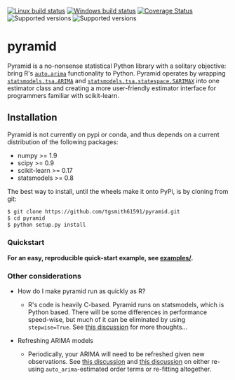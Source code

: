 [![Linux build status](https://travis-ci.org/tgsmith61591/pyramid.svg?branch=master)](https://travis-ci.org/tgsmith61591/pyramid)
[![Windows build status](https://ci.appveyor.com/api/projects/status/592vawuu69kd6d21?svg=true)](https://ci.appveyor.com/project/tgsmith61591/pyramid)
[![Coverage Status](https://coveralls.io/repos/github/tgsmith61591/pyramid/badge.svg?branch=master)](https://coveralls.io/github/tgsmith61591/pyramid?branch=master)
![Supported versions](https://img.shields.io/badge/python-2.7-blue.svg)
![Supported versions](https://img.shields.io/badge/python-3.5-blue.svg)

# pyramid
Pyramid is a no-nonsense statistical Python library with a solitary objective: bring R's
[`auto.arima`](https://www.rdocumentation.org/packages/forecast/versions/7.3/topics/auto.arima)
functionality to Python. Pyramid operates by wrapping
[`statsmodels.tsa.ARIMA`](https://github.com/statsmodels/statsmodels/blob/master/statsmodels/tsa/arima_model.py) and
[`statsmodels.tsa.statespace.SARIMAX`](https://github.com/statsmodels/statsmodels/blob/master/statsmodels/tsa/statespace/sarimax.py)
into one estimator class and creating a more user-friendly estimator interface for programmers familiar with scikit-learn.


## Installation

Pyramid is not currently on pypi or conda, and thus depends on a current distribution of the following packages:

  - numpy >= 1.9
  - scipy >= 0.9
  - scikit-learn >= 0.17
  - statsmodels >= 0.8

The best way to install, until the wheels make it onto PyPi, is by cloning from git:

```bash
$ git clone https://github.com/tgsmith61591/pyramid.git
$ cd pyramid
$ python setup.py install
```


### Quickstart

__For an easy, reproducible quick-start example, see [examples/](examples/quick_start_example.ipynb).__


### Other considerations

- How do I make pyramid run as quickly as R?
  - R's code is heavily C-based. Pyramid runs on statsmodels, which is Python based. There will be some differences in performance
    speed-wise, but much of it can be eliminated by using `stepwise=True`. See [this discussion](https://stackoverflow.com/questions/40871602/sarimax-model-fitting-too-slow-in-statsmodels)
    for more thoughts...

- Refreshing ARIMA models
  - Periodically, your ARIMA will need to be refreshed given new observations. See [this discussion](https://stats.stackexchange.com/questions/34139/updating-arima-models-at-frequent-intervals)
    and [this discussion](https://stats.stackexchange.com/questions/57745/what-do-you-consider-a-new-model-versus-an-updated-model-time-series)
    on either re-using `auto_arima`-estimated order terms or re-fitting altogether.
